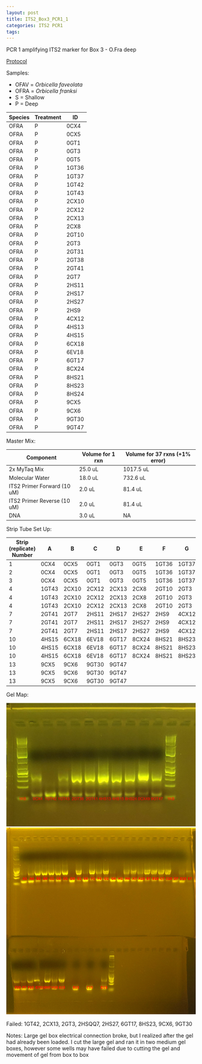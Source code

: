 ```yaml
---
layout: post
title: ITS2_Box3_PCR1_1
categories: ITS2 PCR1
tags:
---
```

PCR 1 amplifying ITS2 marker for Box 3 - O.Fra deep


[Protocol](https://github.com/wdunster/WDPrada_Lab_Notebook/blob/master/protocols/PCR1_Protocol.md)


Samples:
- OFAV = *Orbicella faveolata*
- OFRA = *Orbicella franksi*
- S = Shallow
- P = Deep

| Species | Treatment | ID    |
|---------|-----------|-------|
| OFRA    | P         | 0CX4  |
| OFRA    | P         | 0CX5  |
| OFRA    | P         | 0GT1  |
| OFRA    | P         | 0GT3  |
| OFRA    | P         | 0GT5  |
| OFRA    | P         | 1GT36 |
| OFRA    | P         | 1GT37 |
| OFRA    | P         | 1GT42 |
| OFRA    | P         | 1GT43 |
| OFRA    | P         | 2CX10 |
| OFRA    | P         | 2CX12 |
| OFRA    | P         | 2CX13 |
| OFRA    | P         | 2CX8  |
| OFRA    | P         | 2GT10 |
| OFRA    | P         | 2GT3  |
| OFRA    | P         | 2GT31 |
| OFRA    | P         | 2GT38 |
| OFRA    | P         | 2GT41 |
| OFRA    | P         | 2GT7  |
| OFRA    | P         | 2HS11 |
| OFRA    | P         | 2HS17 |
| OFRA    | P         | 2HS27 |
| OFRA    | P         | 2HS9  |
| OFRA    | P         | 4CX12 |
| OFRA    | P         | 4HS13 |
| OFRA    | P         | 4HS15 |
| OFRA    | P         | 6CX18 |
| OFRA    | P         | 6EV18 |
| OFRA    | P         | 6GT17 |
| OFRA    | P         | 8CX24 |
| OFRA    | P         | 8HS21 |
| OFRA    | P         | 8HS23 |
| OFRA    | P         | 8HS24 |
| OFRA    | P         | 9CX5  |
| OFRA    | P         | 9CX6  |
| OFRA    | P         | 9GT30 |
| OFRA    | P         | 9GT47 |

Master Mix:

| Component                   | Volume for 1 rxn  |  Volume for 37 rxns (+1% error)  |
|-----------------------------|-------------------|----------------------------------|
| 2x MyTaq Mix                | 25.0 uL           | 1017.5 uL                        |
| Molecular Water             | 18.0 uL           | 732.6 uL                         |
| ITS2 Primer Forward (10 uM) | 2.0  uL           | 81.4 uL                          |
| ITS2 Primer Reverse (10 uM) | 2.0  uL           | 81.4 uL                          |
| DNA                         | 3.0 uL            | NA                               |

Strip Tube Set Up:

| Strip (replicate) Number | A     | B     | C      | D     | E     | F      | G     | H      |
|--------------------------|-------|-------|--------|-------|-------|--------|-------|--------|
| 1                        | 0CX4  | 0CX5  | 0GT1   | 0GT3  | 0GT5  | 1GT36  | 1GT37 | 1GT42  |
| 2                        | 0CX4  | 0CX5  | 0GT1   | 0GT3  | 0GT5  | 1GT36  | 1GT37 | 1GT42  |
| 3                        | 0CX4  | 0CX5  | 0GT1   | 0GT3  | 0GT5  | 1GT36  | 1GT37 | 1GT42  |
| 4                        | 1GT43 | 2CX10 | 2CX12  | 2CX13 | 2CX8  | 2GT10  | 2GT3  | 2GT38  |
| 4                        | 1GT43 | 2CX10 | 2CX12  | 2CX13 | 2CX8  | 2GT10  | 2GT3  | 2GT38  |
| 4                        | 1GT43 | 2CX10 | 2CX12  | 2CX13 | 2CX8  | 2GT10  | 2GT3  | 2GT38  |
| 7                        | 2GT41 | 2GT7  | 2HS11  | 2HS17 | 2HS27 | 2HS9   | 4CX12 | 4HS13  |
| 7                        | 2GT41 | 2GT7  | 2HS11  | 2HS17 | 2HS27 | 2HS9   | 4CX12 | 4HS13  |
| 7                        | 2GT41 | 2GT7  | 2HS11  | 2HS17 | 2HS27 | 2HS9   | 4CX12 | 4HS13  |
| 10                       | 4HS15 | 6CX18 | 6EV18  | 6GT17 | 8CX24 | 8HS21  | 8HS23 | 8HS24  |
| 10                       | 4HS15 | 6CX18 | 6EV18  | 6GT17 | 8CX24 | 8HS21  | 8HS23 | 8HS24  |
| 10                       | 4HS15 | 6CX18 | 6EV18  | 6GT17 | 8CX24 | 8HS21  | 8HS23 | 8HS24  |
| 13                       | 9CX5  | 9CX6  | 9GT30  | 9GT47 |       |        |       |        |
| 13                       | 9CX5  | 9CX6  | 9GT30  | 9GT47 |       |        |       |        |
| 13                       | 9CX5  | 9CX6  | 9GT30  | 9GT47 |       |        |       |        |

Gel Map:

![](https://raw.githubusercontent.com/wdunster/WDPrada_Lab_Notebook/master/images/ITS2_Gel18.png)
![](https://raw.githubusercontent.com/wdunster/WDPrada_Lab_Notebook/master/images/ITS2_Gel18-2.png)

Failed:
1GT42, 2CX13, 2GT3, 2HSQQ7, 2HS27, 6GT17, 8HS23, 9CX6, 9GT30

Notes:
Large gel box electrical connection broke, but I realized after the gel had already been loaded. I cut the large gel and ran it in two medium gel boxes, however some wells may have failed due to cutting the gel and movement of gel from box to box
